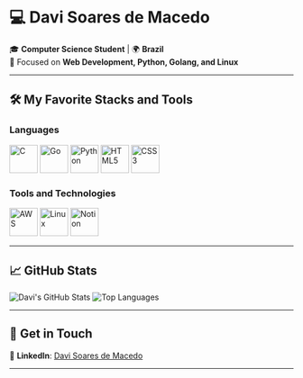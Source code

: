 # 💻 **Davi Soares de Macedo**   

🎓 **Computer Science Student** | 🌍 **Brazil**  
🚀 Focused on **Web Development, Python, Golang, and Linux**  

---

## 🛠 **My Favorite Stacks and Tools**  
### **Languages**  
<p align="left">
  <img src="https://img.icons8.com/color/48/000000/c-programming.png" alt="C" width="50" height="50" />
  <img src="https://img.icons8.com/color/48/000000/golang.png" alt="Go" width="50" height="50" />
  <img src="https://img.icons8.com/color/48/000000/python--v1.png" alt="Python" width="50" height="50" />
  <img src="https://img.icons8.com/color/48/000000/html-5.png" alt="HTML5" width="50" height="50" />
  <img src="https://img.icons8.com/color/48/000000/css3.png" alt="CSS3" width="50" height="50" />
</p>

### **Tools and Technologies**  
<p align="left">
  <img src="https://img.icons8.com/color/48/000000/amazon-web-services.png" alt="AWS" width="50" height="50" />
  <img src="https://img.icons8.com/color/48/000000/linux--v1.png" alt="Linux" width="50" height="50" />
  <img src="https://img.icons8.com/ios-filled/50/000000/notion.png" alt="Notion" width="50" height="50" />
</p>

---

## 📈 **GitHub Stats**  
<p align="left">
  <img src="https://github-readme-stats.vercel.app/api?username=davasm&show_icons=true&theme=dracula" alt="Davi's GitHub Stats" />
  <img src="https://github-readme-stats.vercel.app/api/top-langs/?username=davasm&layout=compact&theme=dracula" alt="Top Languages" />
</p>

---

## 🌟 **Get in Touch**  
💼 **LinkedIn**: [Davi Soares de Macedo](https://www.linkedin.com/in/davi-soares-de-macedo-4a7839212)  

---
